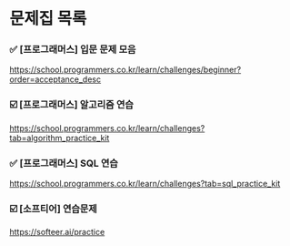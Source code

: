 # 문제집 목록

### ✅ [프로그래머스] 입문 문제 모음
https://school.programmers.co.kr/learn/challenges/beginner?order=acceptance_desc

### ☑️ [프로그래머스] 알고리즘 연습
https://school.programmers.co.kr/learn/challenges?tab=algorithm_practice_kit

### ✅ [프로그래머스] SQL 연습
https://school.programmers.co.kr/learn/challenges?tab=sql_practice_kit

### ☑️ [소프티어] 연습문제
https://softeer.ai/practice
